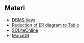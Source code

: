 ## Materi

- [DBMS Keys](https://www.javatpoint.com/dbms-keys)
- [Reduction of ER diagram to Table](https://www.javatpoint.com/dbms-reduction-of-er-diagram-into-table)
- [SQLiteOnline](https://sqliteonline.com/)
- [MariaDB](https://www.tutorialspoint.com/mariadb/mariadb_create_tables.htm)
